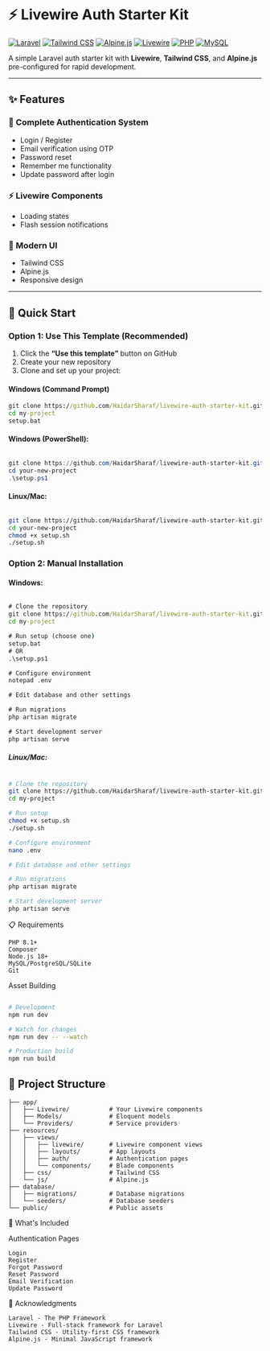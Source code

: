 # ⚡ Livewire Auth Starter Kit
[![Laravel](https://img.shields.io/badge/Laravel-FF2D20?style=flat&logo=laravel&logoColor=white)](https://laravel.com/)
[![Tailwind CSS](https://img.shields.io/badge/Tailwind_CSS-38B2AC?style=flat&logo=tailwind-css&logoColor=white)](https://tailwindcss.com/)
[![Alpine.js](https://img.shields.io/badge/Alpine.js-8BC34A?style=flat&logo=alpine.js&logoColor=white)](https://alpinejs.dev/)
[![Livewire](https://img.shields.io/badge/Livewire-4E56A6?style=flat&logo=livewire&logoColor=white)](https://laravel-livewire.com/)
[![PHP](https://img.shields.io/badge/PHP-777BB4?style=flat&logo=php&logoColor=white)](https://php.net/)
[![MySQL](https://img.shields.io/badge/MySQL-4479A1?style=flat&logo=mysql&logoColor=white)](https://mysql.com/)


A simple Laravel auth starter kit with **Livewire**, **Tailwind CSS**, and **Alpine.js** pre-configured for rapid development.

---

## ✨ Features

### 🔐 Complete Authentication System
- Login / Register
- Email verification using OTP
- Password reset
- Remember me functionality
- Update password after login

### ⚡ Livewire Components
- Loading states
- Flash session notifications

### 🎨 Modern UI
- Tailwind CSS
- Alpine.js
- Responsive design

---

## 🚀 Quick Start

### Option 1: Use This Template (Recommended)

1. Click the **“Use this template”** button on GitHub
2. Create your new repository
3. Clone and set up your project:

#### Windows (Command Prompt)
```cmd
git clone https://github.com/HaidarSharaf/livewire-auth-starter-kit.git my-project
cd my-project
setup.bat
```


#### Windows (PowerShell):
```powershell

git clone https://github.com/HaidarSharaf/livewire-auth-starter-kit.git
cd your-new-project
.\setup.ps1
````

#### Linux/Mac:
```bash

git clone https://github.com/HaidarSharaf/livewire-auth-starter-kit.git
cd your-new-project
chmod +x setup.sh
./setup.sh
```

### Option 2: Manual Installation

#### Windows:
```cmd

# Clone the repository
git clone https://github.com/HaidarSharaf/livewire-auth-starter-kit.git my-project
cd my-project

# Run setup (choose one)
setup.bat
# OR
.\setup.ps1

# Configure environment
notepad .env

# Edit database and other settings

# Run migrations
php artisan migrate

# Start development server
php artisan serve
```

##### Linux/Mac:
``` bash

# Clone the repository
git clone https://github.com/HaidarSharaf/livewire-auth-starter-kit.git my-project
cd my-project

# Run setup
chmod +x setup.sh
./setup.sh

# Configure environment
nano .env

# Edit database and other settings

# Run migrations
php artisan migrate

# Start development server
php artisan serve
```

📋 Requirements

    PHP 8.1+
    Composer
    Node.js 18+
    MySQL/PostgreSQL/SQLite
    Git

Asset Building
```bash

# Development
npm run dev

# Watch for changes
npm run dev -- --watch

# Production build
npm run build
```

## 📁 Project Structure

```text
├── app/
│   ├── Livewire/           # Your Livewire components
│   ├── Models/             # Eloquent models
│   └── Providers/          # Service providers
├── resources/
│   ├── views/
│   │   ├── livewire/       # Livewire component views
│   │   ├── layouts/        # App layouts
│   │   ├── auth/           # Authentication pages
│   │   └── components/     # Blade components
│   ├── css/                # Tailwind CSS
│   └── js/                 # Alpine.js
├── database/
│   ├── migrations/         # Database migrations
│   └── seeders/            # Database seeders
└── public/                 # Public assets

```

🎯 What's Included

Authentication Pages

    Login
    Register
    Forgot Password
    Reset Password
    Email Verification
    Update Password


🙏 Acknowledgments

    Laravel - The PHP Framework
    Livewire - Full-stack framework for Laravel
    Tailwind CSS - Utility-first CSS framework
    Alpine.js - Minimal JavaScript framework

